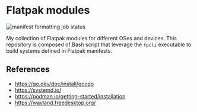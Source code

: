 # Flatpak modules
![manifest formatting job status](https://github.com/louib/flatpak-modules/workflows/formatting/badge.svg)

My collection of Flatpak modules for different OSes and devices.
This repository is composed of Bash script that leverage the
`fpcli` executable to build systems defined in Flatpak manifests.

## References
* https://go.dev/doc/install/gccgo
* https://systemd.io/
* https://podman.io/getting-started/installation
* https://wayland.freedesktop.org/
